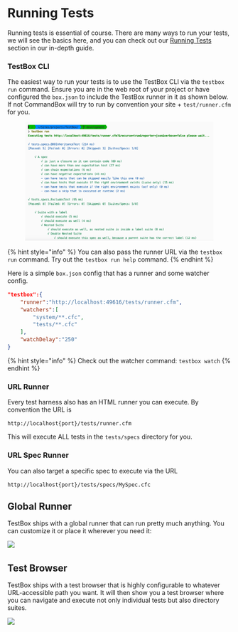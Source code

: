 # Running Tests

Running tests is essential of course.  There are many ways to run your tests, we will see the basics here, and you can check out our [Running Tests](../running-tests/) section in our in-depth guide.

### TestBox CLI

The easiest way to run your tests is to use the TestBox CLI via the `testbox run` command.  Ensure you are in the web root of your project or have configured the `box.json` to include the TestBox runner in it as shown below.  If not CommandBox will try to run by convention your site + `test/runner.cfm` for you.

<figure><img src="../../.gitbook/assets/image (1) (1).png" alt=""><figcaption></figcaption></figure>

{% hint style="info" %}
You can also pass the runner URL via the `testbox run` command.  Try out the `testbox run help` command.
{% endhint %}

Here is a simple `box.json` config that has a runner and some watcher config.

```json
"testbox":{
    "runner":"http://localhost:49616/tests/runner.cfm",
    "watchers":[
        "system/**.cfc",
        "tests/**.cfc"
    ],
    "watchDelay":"250"
}
```



{% hint style="info" %}
Check out the watcher command: `testbox watch`&#x20;
{% endhint %}



### URL Runner

Every test harness also has an HTML runner you can execute. By convention the URL is

```
http://localhost{port}/tests/runner.cfm
```

This will execute ALL tests in the `tests/specs` directory for you.

### URL Spec Runner

You can also target a specific spec to execute via the URL

```
http://localhost{port}/tests/specs/MySpec.cfc
```

## Global Runner

TestBox ships with a global runner that can run pretty much anything. You can customize it or place it wherever you need it:

![](https://raw.githubusercontent.com/ortus-docs/testbox-docs/master/.gitbook/assets/testbox-global-runner.png)

## Test Browser

TestBox ships with a test browser that is highly configurable to whatever URL-accessible path you want. It will then show you a test browser where you can navigate and execute not only individual tests but also directory suites.

![](https://raw.githubusercontent.com/ortus-docs/testbox-docs/master/.gitbook/assets/testbox-browser.png)
